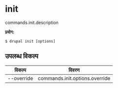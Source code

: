 # init
commands.init.description

**प्रयोग:**
```
$ drupal init [options] 
```

## उपलब्ध विकल्प
विकल्प | विवरण
-------|-------------
--override | commands.init.options.override
